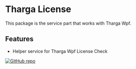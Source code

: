 ﻿# Tharga License
This package is the service part that works with Tharga Wpf.

## Features
- Helper service for Tharga Wpf License Check

[![GitHub repo](https://img.shields.io/github/repo-size/Tharga/Wpf?style=flat&logo=github&logoColor=red&label=Repo)](https://github.com/Tharga/Wpf)
